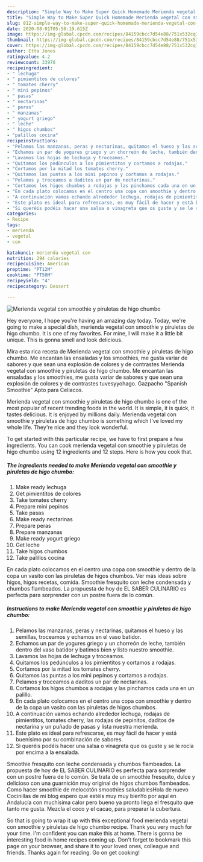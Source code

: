 ```yaml
---
description: "Simple Way to Make Super Quick Homemade Merienda vegetal con smoothie y piruletas de higo chumbo"
title: "Simple Way to Make Super Quick Homemade Merienda vegetal con smoothie y piruletas de higo chumbo"
slug: 812-simple-way-to-make-super-quick-homemade-merienda-vegetal-con-smoothie-y-piruletas-de-higo-chumbo
date: 2020-08-01T05:50:19.615Z
image: https://img-global.cpcdn.com/recipes/84159cbcc7d54e88/751x532cq70/merienda-vegetal-con-smoothie-y-piruletas-de-higo-chumbo-foto-principal.jpg
thumbnail: https://img-global.cpcdn.com/recipes/84159cbcc7d54e88/751x532cq70/merienda-vegetal-con-smoothie-y-piruletas-de-higo-chumbo-foto-principal.jpg
cover: https://img-global.cpcdn.com/recipes/84159cbcc7d54e88/751x532cq70/merienda-vegetal-con-smoothie-y-piruletas-de-higo-chumbo-foto-principal.jpg
author: Etta Jones
ratingvalue: 4.2
reviewcount: 33976
recipeingredient:
- " lechuga"
- " pimientitos de colores"
- " tomates cherry"
- " mini pepinos"
- " pasas"
- " nectarinas"
- " peras"
- " manzanas"
- " yogurt griego"
- " leche"
- " higos chumbos"
- "palillos cocina"
recipeinstructions:
- "Pelamos las manzanas, peras y nectarinas, quitamos el hueso y las semillas, troceamos y echamos en el vaso batidor."
- "Echamos un par de yogures griego y un chorreón de leche, también dentro del vaso batidor y batimos bien y listo nuestro smoothie."
- "Lavamos las hojas de lechuga y troceamos."
- "Quitamos los pedúnculos a los pimientitos y cortamos a rodajas."
- "Cortamos por la mitad los tomates cherry."
- "Quitamos las puntas a los mini pepinos y cortamos a rodajas."
- "Pelamos y troceamos a daditos un par de nectarinas."
- "Cortamos los higos chumbos a rodajas y las pinchamos cada una en un palillo."
- "En cada plato colocamos en el centro una copa con smoothie y dentro de la copa un vasito con las piruletas de higos chumbos."
- "A continuación vamos echando alrededor lechuga, rodajas de pimientitos, tomates cherry, las rodajas de pepinitos, daditos de nectarina y un puñado de pasas y lista nuestra merienda."
- "Este plato es ideal para refrescarse, es muy fácil de hacer y está buenísimo por su combinación de sabores."
- "Si queréis podéis hacer una salsa o vinagreta que os guste y se le rocía por encima a la ensalada."
categories:
- Recipe
tags:
- merienda
- vegetal
- con

katakunci: merienda vegetal con 
nutrition: 294 calories
recipecuisine: American
preptime: "PT12M"
cooktime: "PT50M"
recipeyield: "4"
recipecategory: Dessert

---
```



![Merienda vegetal con smoothie y piruletas de higo chumbo](https://img-global.cpcdn.com/recipes/84159cbcc7d54e88/751x532cq70/merienda-vegetal-con-smoothie-y-piruletas-de-higo-chumbo-foto-principal.jpg)

Hey everyone, I hope you're having an amazing day today. Today, we're going to make a special dish, merienda vegetal con smoothie y piruletas de higo chumbo. It is one of my favorites. For mine, I will make it a little bit unique. This is gonna smell and look delicious.

Mira esta rica receta de Merienda vegetal con smoothie y piruletas de higo chumbo. Me encantan las ensaladas y los smoothies, me gusta variar de sabores y que sean una explosión de colores y de contrastes Merienda vegetal con smoothie y piruletas de higo chumbo. Me encantan las ensaladas y los smoothies, me gusta variar de sabores y que sean una explosión de colores y de contrastes tuvesyyohago. Gazpacho &#34;Spanish Smoothie&#34; Apto para Celiacos.

Merienda vegetal con smoothie y piruletas de higo chumbo is one of the most popular of recent trending foods in the world. It is simple, it is quick, it tastes delicious. It is enjoyed by millions daily. Merienda vegetal con smoothie y piruletas de higo chumbo is something which I've loved my whole life. They're nice and they look wonderful.


To get started with this particular recipe, we have to first prepare a few ingredients. You can cook merienda vegetal con smoothie y piruletas de higo chumbo using 12 ingredients and 12 steps. Here is how you cook that.

<!--inarticleads1-->

##### The ingredients needed to make Merienda vegetal con smoothie y piruletas de higo chumbo:

1. Make ready  lechuga
1. Get  pimientitos de colores
1. Take  tomates cherry
1. Prepare  mini pepinos
1. Take  pasas
1. Make ready  nectarinas
1. Prepare  peras
1. Prepare  manzanas
1. Make ready  yogurt griego
1. Get  leche
1. Take  higos chumbos
1. Take palillos cocina


En cada plato colocamos en el centro una copa con smoothie y dentro de la copa un vasito con las piruletas de higos chumbos. Ver más ideas sobre higos, higos recetas, comida. Smoothie fresquito con leche condensada y chumbos flambeados. La propuesta de hoy de EL SABER CULINARIO es perfecta para sorprender con un postre fuera de lo común. 

<!--inarticleads2-->

##### Instructions to make Merienda vegetal con smoothie y piruletas de higo chumbo:

1. Pelamos las manzanas, peras y nectarinas, quitamos el hueso y las semillas, troceamos y echamos en el vaso batidor.
1. Echamos un par de yogures griego y un chorreón de leche, también dentro del vaso batidor y batimos bien y listo nuestro smoothie.
1. Lavamos las hojas de lechuga y troceamos.
1. Quitamos los pedúnculos a los pimientitos y cortamos a rodajas.
1. Cortamos por la mitad los tomates cherry.
1. Quitamos las puntas a los mini pepinos y cortamos a rodajas.
1. Pelamos y troceamos a daditos un par de nectarinas.
1. Cortamos los higos chumbos a rodajas y las pinchamos cada una en un palillo.
1. En cada plato colocamos en el centro una copa con smoothie y dentro de la copa un vasito con las piruletas de higos chumbos.
1. A continuación vamos echando alrededor lechuga, rodajas de pimientitos, tomates cherry, las rodajas de pepinitos, daditos de nectarina y un puñado de pasas y lista nuestra merienda.
1. Este plato es ideal para refrescarse, es muy fácil de hacer y está buenísimo por su combinación de sabores.
1. Si queréis podéis hacer una salsa o vinagreta que os guste y se le rocía por encima a la ensalada.


Smoothie fresquito con leche condensada y chumbos flambeados. La propuesta de hoy de EL SABER CULINARIO es perfecta para sorprender con un postre fuera de lo común. Se trata de un smoothie fresquito, dulce y delicioso con una guarnición muy original de higos chumbos flambeados. Como hacer smoothie de melocotón smoothies saludablesHola de nuevo Cocinillas de mi blog espero que estéis muy muy bienYo por aquí en Andalucía con muchísima calor pero bueno ya pronto llega el fresquito que tanto me gusta. Mezcla el coco y el cacao, para preparar la cubertura. 

So that is going to wrap it up with this exceptional food merienda vegetal con smoothie y piruletas de higo chumbo recipe. Thank you very much for your time. I'm confident you can make this at home. There is gonna be interesting food in home recipes coming up. Don't forget to bookmark this page on your browser, and share it to your loved ones, colleague and friends. Thanks again for reading. Go on get cooking!
